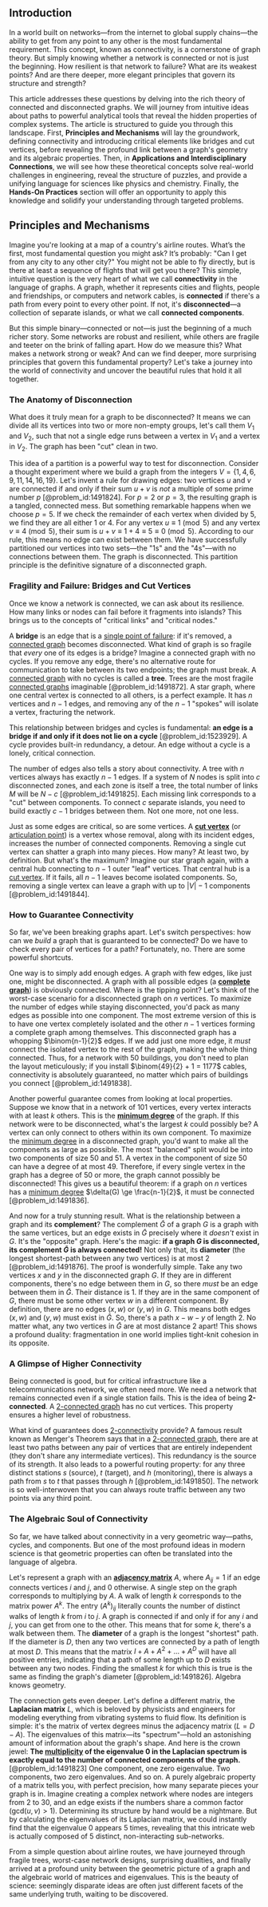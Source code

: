 ## Introduction
In a world built on networks—from the internet to global supply chains—the ability to get from any point to any other is the most fundamental requirement. This concept, known as connectivity, is a cornerstone of graph theory. But simply knowing whether a network is connected or not is just the beginning. How resilient is that network to failure? What are its weakest points? And are there deeper, more elegant principles that govern its structure and strength?

This article addresses these questions by delving into the rich theory of connected and disconnected graphs. We will journey from intuitive ideas about paths to powerful analytical tools that reveal the hidden properties of complex systems. The article is structured to guide you through this landscape. First, **Principles and Mechanisms** will lay the groundwork, defining connectivity and introducing critical elements like bridges and cut vertices, before revealing the profound link between a graph's geometry and its algebraic properties. Then, in **Applications and Interdisciplinary Connections**, we will see how these theoretical concepts solve real-world challenges in engineering, reveal the structure of puzzles, and provide a unifying language for sciences like physics and chemistry. Finally, the **Hands-On Practices** section will offer an opportunity to apply this knowledge and solidify your understanding through targeted problems.

## Principles and Mechanisms

Imagine you're looking at a map of a country's airline routes. What’s the first, most fundamental question you might ask? It’s probably: "Can I get from any city to any other city?" You might not be able to fly directly, but is there at least a sequence of flights that will get you there? This simple, intuitive question is the very heart of what we call **connectivity** in the language of graphs. A graph, whether it represents cities and flights, people and friendships, or computers and network cables, is **connected** if there's a path from every point to every other point. If not, it's **disconnected**—a collection of separate islands, or what we call **connected components**.

But this simple binary—connected or not—is just the beginning of a much richer story. Some networks are robust and resilient, while others are fragile and teeter on the brink of falling apart. How do we measure this? What makes a network strong or weak? And can we find deeper, more surprising principles that govern this fundamental property? Let's take a journey into the world of connectivity and uncover the beautiful rules that hold it all together.

### The Anatomy of Disconnection

What does it truly mean for a graph to be disconnected? It means we can divide all its vertices into two or more non-empty groups, let's call them $V_1$ and $V_2$, such that not a single edge runs between a vertex in $V_1$ and a vertex in $V_2$. The graph has been "cut" clean in two.

This idea of a partition is a powerful way to test for disconnection. Consider a thought experiment where we build a graph from the integers $V = \{1, 4, 6, 9, 11, 14, 16, 19\}$. Let's invent a rule for drawing edges: two vertices $u$ and $v$ are connected if and only if their sum $u+v$ is *not* a multiple of some prime number $p$ [@problem_id:1491824]. For $p=2$ or $p=3$, the resulting graph is a tangled, connected mess. But something remarkable happens when we choose $p=5$. If we check the remainder of each vertex when divided by 5, we find they are all either 1 or 4. For any vertex $u \equiv 1 \pmod{5}$ and any vertex $v \equiv 4 \pmod{5}$, their sum is $u+v \equiv 1+4 \equiv 5 \equiv 0 \pmod{5}$. According to our rule, this means no edge can exist between them. We have successfully partitioned our vertices into two sets—the "1s" and the "4s"—with no connections between them. The graph is disconnected. This partition principle is the definitive signature of a disconnected graph.

### Fragility and Failure: Bridges and Cut Vertices

Once we know a network is connected, we can ask about its resilience. How many links or nodes can fail before it fragments into islands? This brings us to the concepts of "critical links" and "critical nodes."

A **bridge** is an edge that is a [single point of failure](@article_id:267015): if it's removed, a [connected graph](@article_id:261237) becomes disconnected. What kind of graph is so fragile that *every* one of its edges is a bridge? Imagine a connected graph with no cycles. If you remove any edge, there's no alternative route for communication to take between its two endpoints; the graph must break. A [connected graph](@article_id:261237) with no cycles is called a **tree**. Trees are the most fragile [connected graphs](@article_id:264291) imaginable [@problem_id:1491872]. A star graph, where one central vertex is connected to all others, is a perfect example. It has $n$ vertices and $n-1$ edges, and removing any of the $n-1$ "spokes" will isolate a vertex, fracturing the network.

This relationship between bridges and cycles is fundamental: **an edge is a bridge if and only if it does not lie on a cycle** [@problem_id:1523929]. A cycle provides built-in redundancy, a detour. An edge without a cycle is a lonely, critical connection.

The number of edges also tells a story about connectivity. A tree with $n$ vertices always has exactly $n-1$ edges. If a system of $N$ nodes is split into $c$ disconnected zones, and each zone is itself a tree, the total number of links $M$ will be $N-c$ [@problem_id:1491825]. Each missing link corresponds to a "cut" between components. To connect $c$ separate islands, you need to build exactly $c-1$ bridges between them. Not one more, not one less.

Just as some edges are critical, so are some vertices. A **[cut vertex](@article_id:271739)** (or [articulation point](@article_id:264005)) is a vertex whose removal, along with its incident edges, increases the number of connected components. Removing a single cut vertex can shatter a graph into many pieces. How many? At least two, by definition. But what's the maximum? Imagine our star graph again, with a central hub connecting to $n-1$ outer "leaf" vertices. That central hub is a [cut vertex](@article_id:271739). If it fails, all $n-1$ leaves become isolated components. So, removing a single vertex can leave a graph with up to $|V|-1$ components [@problem_id:1491844].

### How to Guarantee Connectivity

So far, we've been breaking graphs apart. Let's switch perspectives: how can we *build* a graph that is guaranteed to be connected? Do we have to check every pair of vertices for a path? Fortunately, no. There are some powerful shortcuts.

One way is to simply add enough edges. A graph with few edges, like just one, might be disconnected. A graph with all possible edges (a **[complete graph](@article_id:260482)**) is obviously connected. Where is the tipping point? Let's think of the worst-case scenario for a disconnected graph on $n$ vertices. To maximize the number of edges while staying disconnected, you'd pack as many edges as possible into one component. The most extreme version of this is to have one vertex completely isolated and the other $n-1$ vertices forming a complete graph among themselves. This disconnected graph has a whopping $\binom{n-1}{2}$ edges. If we add just one more edge, it *must* connect the isolated vertex to the rest of the graph, making the whole thing connected. Thus, for a network with 50 buildings, you don't need to plan the layout meticulously; if you install $\binom{49}{2} + 1 = 1177$ cables, connectivity is absolutely guaranteed, no matter which pairs of buildings you connect [@problem_id:1491838].

Another powerful guarantee comes from looking at local properties. Suppose we know that in a network of 101 vertices, every vertex interacts with at least $k$ others. This is the **[minimum degree](@article_id:273063)** of the graph. If this network were to be disconnected, what's the largest $k$ could possibly be? A vertex can only connect to others within its own component. To maximize the [minimum degree](@article_id:273063) in a disconnected graph, you'd want to make all the components as large as possible. The most "balanced" split would be into two components of size 50 and 51. A vertex in the component of size 50 can have a degree of at most 49. Therefore, if every single vertex in the graph has a degree of 50 or more, the graph cannot possibly be disconnected! This gives us a beautiful theorem: if a graph on $n$ vertices has a [minimum degree](@article_id:273063) $\delta(G) \ge \frac{n-1}{2}$, it must be connected [@problem_id:1491836].

And now for a truly stunning result. What is the relationship between a graph and its **complement**? The complement $\bar{G}$ of a graph $G$ is a graph with the same vertices, but an edge exists in $\bar{G}$ precisely where it *doesn't* exist in $G$. It's the "opposite" graph. Here's the magic: **if a graph $G$ is disconnected, its complement $\bar{G}$ is always connected!** Not only that, its **diameter** (the longest shortest-path between any two vertices) is at most 2 [@problem_id:1491876]. The proof is wonderfully simple. Take any two vertices $x$ and $y$ in the disconnected graph $G$. If they are in different components, there's no edge between them in $G$, so there *must* be an edge between them in $\bar{G}$. Their distance is 1. If they are in the same component of $G$, there must be some other vertex $w$ in a different component. By definition, there are no edges $(x, w)$ or $(y, w)$ in $G$. This means both edges $(x, w)$ and $(y, w)$ must exist in $\bar{G}$. So, there's a path $x-w-y$ of length 2. No matter what, any two vertices in $\bar{G}$ are at most distance 2 apart! This shows a profound duality: fragmentation in one world implies tight-knit cohesion in its opposite.

### A Glimpse of Higher Connectivity

Being connected is good, but for critical infrastructure like a telecommunications network, we often need more. We need a network that remains connected even if a single station fails. This is the idea of being **2-connected**. A [2-connected graph](@article_id:265161) has no cut vertices. This property ensures a higher level of robustness.

What kind of guarantees does [2-connectivity](@article_id:274919) provide? A famous result known as Menger's Theorem says that in a [2-connected graph](@article_id:265161), there are at least two paths between any pair of vertices that are entirely independent (they don't share any intermediate vertices). This redundancy is the source of its strength. It also leads to a powerful routing property: for any three distinct stations $s$ (source), $t$ (target), and $h$ (monitoring), there is always a path from $s$ to $t$ that passes through $h$ [@problem_id:1491850]. The network is so well-interwoven that you can always route traffic between any two points via any third point.

### The Algebraic Soul of Connectivity

So far, we have talked about connectivity in a very geometric way—paths, cycles, and components. But one of the most profound ideas in modern science is that geometric properties can often be translated into the language of algebra.

Let's represent a graph with an **[adjacency matrix](@article_id:150516)** $A$, where $A_{ij}=1$ if an edge connects vertices $i$ and $j$, and 0 otherwise. A single step on the graph corresponds to multiplying by $A$. A walk of length $k$ corresponds to the matrix power $A^k$. The entry $(A^k)_{ij}$ literally counts the number of distinct walks of length $k$ from $i$ to $j$. A graph is connected if and only if for any $i$ and $j$, you can get from one to the other. This means that for some $k$, there's a walk between them. The **diameter** of a graph is the longest "shortest" path. If the diameter is $D$, then any two vertices are connected by a path of length at most $D$. This means that the matrix $I + A + A^2 + \dots + A^D$ will have all positive entries, indicating that a path of some length up to $D$ exists between any two nodes. Finding the smallest $k$ for which this is true is the same as finding the graph's diameter [@problem_id:1491826]. Algebra knows geometry.

The connection gets even deeper. Let's define a different matrix, the **Laplacian matrix** $L$, which is beloved by physicists and engineers for modeling everything from vibrating systems to fluid flow. Its definition is simple: it's the matrix of vertex degrees minus the adjacency matrix ($L = D - A$). The eigenvalues of this matrix—its "spectrum"—hold an astonishing amount of information about the graph's shape. And here is the crown jewel:
**The [multiplicity](@article_id:135972) of the eigenvalue 0 in the Laplacian spectrum is exactly equal to the number of connected components of the graph.** [@problem_id:1491823]
One component, one zero eigenvalue. Two components, two zero eigenvalues. And so on. A purely algebraic property of a matrix tells you, with perfect precision, how many separate pieces your graph is in. Imagine creating a complex network where nodes are integers from 2 to 30, and an edge exists if the numbers share a common factor ($\text{gcd}(u,v)>1$). Determining its structure by hand would be a nightmare. But by calculating the eigenvalues of its Laplacian matrix, we could instantly find that the eigenvalue 0 appears 5 times, revealing that this intricate web is actually composed of 5 distinct, non-interacting sub-networks.

From a simple question about airline routes, we have journeyed through fragile trees, worst-case network designs, surprising dualities, and finally arrived at a profound unity between the geometric picture of a graph and the algebraic world of matrices and eigenvalues. This is the beauty of science: seemingly disparate ideas are often just different facets of the same underlying truth, waiting to be discovered.